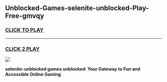 
## Unblocked-Games-selenite-unblocked-Play-Free-gmvqy
<h3>
<a href="https://premium76.site?title=selenite-unblocked&ref=20M">CLICK TO PLAY</a></h3>
<hr>

<h3>
<a href="https://premium76.site?title=selenite-unblocked&ref=20M">CLICK 2 PLAY</a>
  
</h3>

<a href="https://premium76.site?title=selenite-unblocked&ref=19M"><img src="https://clearcache.store/games.png"></a>


**selenite-unblocked games unblocked: Your Gateway to Fun and Accessible Online Gaming**
